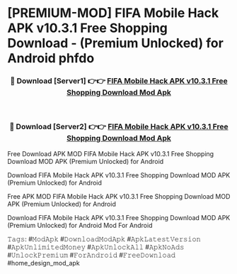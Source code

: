 # [PREMIUM-MOD] FIFA Mobile Hack APK v10.3.1 Free Shopping Download - (Premium Unlocked) for Android phfdo



<div align="center">
<h3>🔴 Download [Server1] 👉👉 <a href="https://momento.my/?title=FIFA_Mobile_Hack_APK_v10.3.1_Free_Shopping_Download">FIFA Mobile Hack APK v10.3.1 Free Shopping Download Mod Apk</a></h3><br>

<h3>🔴 Download [Server2] 👉👉 <a href="https://momento.my/?title=FIFA_Mobile_Hack_APK_v10.3.1_Free_Shopping_Download">FIFA Mobile Hack APK v10.3.1 Free Shopping Download Mod Apk</a></h3>
</div>



Free Download APK MOD FIFA Mobile Hack APK v10.3.1 Free Shopping Download MOD APK (Premium Unlocked) for Android

Download FIFA Mobile Hack APK v10.3.1 Free Shopping Download MOD APK (Premium Unlocked) for Android

Free APK MOD FIFA Mobile Hack APK v10.3.1 Free Shopping Download MOD APK (Premium Unlocked) for Android

Download FIFA Mobile Hack APK v10.3.1 Free Shopping Download MOD APK (Premium Unlocked) for Android Mod For Android

𝚃𝚊𝚐𝚜: #𝙼𝚘𝚍𝙰𝚙𝚔 #𝙳𝚘𝚠𝚗𝚕𝚘𝚊𝚍𝙼𝚘𝚍𝙰𝚙𝚔 #𝙰𝚙𝚔𝙻𝚊𝚝𝚎𝚜𝚝𝚅𝚎𝚛𝚜𝚒𝚘𝚗 #𝙰𝚙𝚔𝚄𝚗𝚕𝚒𝚖𝚒𝚝𝚎𝚍𝙼𝚘𝚗𝚎𝚢 #𝙰𝚙𝚔𝚄𝚗𝚕𝚘𝚌𝚔𝙰𝚕𝚕 #𝙰𝚙𝚔𝙽𝚘𝙰𝚍𝚜 #𝚄𝚗𝚕𝚘𝚌𝚔𝙿𝚛𝚎𝚖𝚒𝚞𝚖 #𝙵𝚘𝚛𝙰𝚗𝚍𝚛𝚘𝚒𝚍 #𝙵𝚛𝚎𝚎𝙳𝚘𝚠𝚗𝚕𝚘𝚊𝚍 #home_design_mod_apk
